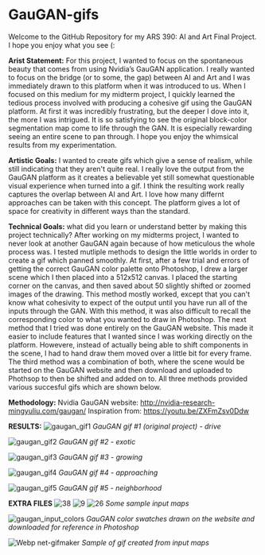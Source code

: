 # GauGAN-gifs
Welcome to the GitHub Repository for my ARS 390: AI and Art Final Project.  I hope you enjoy what you see (:

**Arist Statement:**
For this project, I wanted to focus on the spontaneous beauty that comes from using Nvidia’s GauGAN application.  I really wanted to focus on the bridge (or to some, the gap) between AI and Art and I was immediately drawn to this platform when it was introduced to us.  When I focused on this medium for my midterm project, I quickly learned the tedious process involved with producing a cohesive gif using the GauGAN platform.  At first it was incredibly frustrating, but the deeper I dove into it, the more I was intrigued.  It is so satisfying to see the original block-color segmentation map come to life through the GAN.  It is especially rewarding seeing an entire scene to pan through.  I hope you enjoy the whimsical results from my experimentation.

**Artistic Goals:**
I wanted to create gifs which give a sense of realism, while still indicating that they aren't quite real. I really love the output from the GauGAN platform as it creates a believable yet still somewhat questionable visual experience when turned into a gif.  I think the resulting work really captures the overlap between AI and Art.  I love how many differnt approaches can be taken with this concept.  The platform gives a lot of space for creativity in different ways than the standard.  
        
**Technical Goals:** what did you learn or understand better by making this project technically?
After working on my midterms project, I wanted to never look at another GauGAN again because of how meticulous the whole process was.  I tested mutliple methods to design the little worlds in order to create a gif which panned smoothly.  At first, after a few trial and errors of getting the correct GauGAN color palette onto Photoshop, I drew a larger scene which I then placed into a 512x512 canvas.  I placed the starting corner on the canvas, and then saved about 50 slightly shifted or zoomed images of the drawing.  This method mostly worked, except that you can't know what cohesivity to expect of the output until you have run all of the inputs through the GAN.  With this method, it was also difficult to recall the corresponding color to what you wanted to draw in Photoshop.  The next method that I tried was done entirely on the GauGAN website.  This made it easier to include features that I wanted since I was working directly on the platform.  Howevere, instead of actually being able to shift components in the scene, I had to hand draw them moved over a little bit for every frame.  The third method was a combination of both, where the scene would be started on the GauGAN website and then download and uploaded to Phothsop to then be shifted and added on to.  All three methods provided various succesful gifs which are shown below. 

**Methodology:** 
Nvidia GauGAN website: http://nvidia-research-mingyuliu.com/gaugan/
Inspiration from: https://youtu.be/ZXFmZsv0Ddw

**RESULTS:**
![gaugan_gif1](https://user-images.githubusercontent.com/79603235/116840891-838de480-aba5-11eb-90dc-a7862fc57f47.gif)
*GauGAN gif #1 (original project) - drive*

![gaugan_gif2](https://user-images.githubusercontent.com/79603235/116840960-b46e1980-aba5-11eb-8760-5652983e7e5b.gif)
*GauGAN gif #2 - exotic*

![gaugan_gif3](https://user-images.githubusercontent.com/79603235/116840980-bf28ae80-aba5-11eb-815f-0aaf496035dd.gif)
*GauGAN gif #3 - growing*

![gaugan_gif4](https://user-images.githubusercontent.com/79603235/116841023-d9628c80-aba5-11eb-9b17-92476c48f8b3.gif)
*GauGAN gif #4 - approaching*

![gaugan_gif5](https://user-images.githubusercontent.com/79603235/116841047-ec755c80-aba5-11eb-85bd-543ec5b9c279.gif)
*GauGAN gif #5 - neighborhood*

**EXTRA FILES**
![38](https://user-images.githubusercontent.com/79603235/116840936-a8825780-aba5-11eb-965e-9461dfada7a8.png)
![9](https://user-images.githubusercontent.com/79603235/116840938-a8825780-aba5-11eb-942d-2c7a23ca0971.png)
![26](https://user-images.githubusercontent.com/79603235/116840939-a91aee00-aba5-11eb-84a3-75a99bc81e78.png)
*Some sample input maps*

![gaugan_input_colors](https://user-images.githubusercontent.com/79603235/116840796-36117780-aba5-11eb-96ae-c1122b393c02.png)
*GauGAN color swatches drawn on the website and downloaded for reference in Photoshop*

![Webp net-gifmaker](https://user-images.githubusercontent.com/79603235/116841137-3c542380-aba6-11eb-8e92-c50f616fb084.gif)
*Sample of gif created from input maps*
